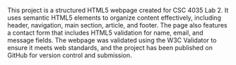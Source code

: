 This project is a structured HTML5 webpage created for CSC 4035 Lab 2. It uses semantic HTML5 elements to organize content effectively, including header, navigation, main section, article, and footer. The page also features a contact form that includes HTML5 validation for name, email, and message fields. The webpage was validated using the W3C Validator to ensure it meets web standards, and the project has been published on GitHub for version control and submission.
